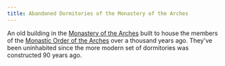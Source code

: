 ```yaml
---
title: Abandoned Dormitories of the Monastery of the Arches
---
```


An old building in the [Monastery of the Arches](../../complex/monastery-of-the-arches.md) built to house the members of the [Monastic Order of the Arches](../../../../creature/org/faith/arcundus/monastic-order-of-the-arches.md) over a thousand years ago. They've been uninhabited since the more modern set of dormitories was constructed 90 years ago. 

